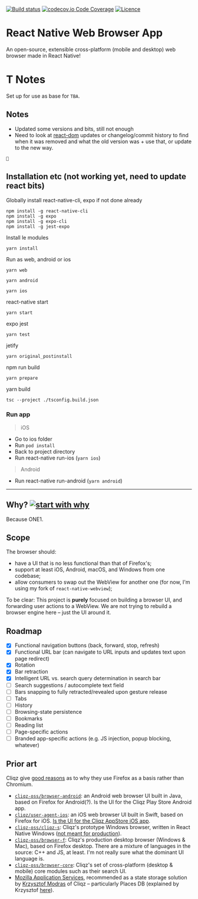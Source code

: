 [![Build status](https://img.shields.io/github/workflow/status/Triex/react-native-web-browser-app/ci)](https://github.com/Triex/react-native-web-browser-app/actions)
[![codecov.io Code Coverage](https://img.shields.io/codecov/c/github/Triex/react-native-web-browser-app.svg?maxAge=2592000)](https://codecov.io/github/Triex/react-native-web-browser-app?branch=master)
[![Licence](https://img.shields.io/github/license/Triex/react-native-web-browser-app.svg)](https://github.com/Triex/react-native-web-browser-app/blob/master/LICENSE)

# React Native Web Browser App

An open-source, extensible cross-platform (mobile and desktop) web browser made in React Native!

# T Notes
Set up for use as base for `TBA`.
## Notes
- Updated some versions and bits, still not enough
- Need to look at [react-dom](https://github.com/facebook/react/tree/main/packages/react-dom) updates or changelog/commit history to find when it was removed and what the old version was + use that, or update to the new way.

```
💩
```


## Installation etc (not working yet, need to update react bits)
Globally install react-native-cli, expo if not done already
```
npm install -g react-native-cli
npm install -g expo
npm install -g expo-cli
npm install -g jest-expo
```

Install le modules
```
yarn install
```

Run as web, android or ios
```
yarn web
```
```
yarn android
```
```
yarn ios
```

react-native start
```
yarn start
```

expo jest
```
yarn test
```

jetify
```
yarn original_postinstall
```

npm run build
```
yarn prepare
```

yarn build
```
tsc --project ./tsconfig.build.json
```

### Run app

> iOS

- Go to ios folder
- Run `​pod install`
- Back to project directory
- Run ​react-native run-ios (`yarn ios`)

> Android

- Run ​react-native run-android (`yarn android`)

-----------------------
## Why? [![start with why](https://img.shields.io/badge/start%20with-why%3F-brightgreen.svg?style=flat)](http://www.ted.com/talks/simon_sinek_how_great_leaders_inspire_action)

Because ONE1.

## Scope

The browser should:

* have a UI that is no less functional than that of Firefox's; 
* support at least iOS, Android, macOS, and Windows from one codebase;
* allow consumers to swap out the WebView for another one (for now, I'm using my fork of `react-native-webview`);

To be clear: This project is **purely** focused on building a browser UI, and forwarding user actions to a WebView. We are not trying to rebuild a browser engine here – just the UI around it.

## Roadmap

- [X] Functional navigation buttons (back, forward, stop, refresh)
- [X] Functional URL bar (can navigate to URL inputs and updates text upon page redirect)
- [X] Rotation
- [X] Bar retraction
- [X] Intelligent URL vs. search query determination in search bar
- [ ] Search suggestions / autocomplete text field
- [ ] Bars snapping to fully retracted/revealed upon gesture release
- [ ] Tabs
- [ ] History
- [ ] Browsing-state persistence
- [ ] Bookmarks
- [ ] Reading list
- [ ] Page-specific actions
- [ ] Branded app-specific actions (e.g. JS injection, popup blocking, whatever)

## Prior art

Cliqz give [good reasons](https://www.0x65.dev/blog/2019-12-17/why-we-forked-firefox-and-not-chromium.html) as to why they use Firefox as a basis rather than Chromium.

* [`cliqz-oss/browser-android`](https://github.com/cliqz-oss/browser-android): an Android web browser UI built in Java, based on Firefox for Android(?). Is the UI for the Cliqz Play Store Android app.
* [`cliqz/user-agent-ios`](https://github.com/cliqz/user-agent-ios): an iOS web browser UI built in Swift, based on Firefox for iOS. [Is the UI for the Cliqz AppStore iOS app](https://twitter.com/chrmod/status/1204771688824655872?s=20).
* [`cliqz-oss/cliqz-s`](https://github.com/cliqz-oss/cliqz-s): Cliqz's prototype Windows browser, written in React Native Windows ([not meant for production](https://twitter.com/chrmod/status/1204772242279809025?s=20)).
* [`cliqz-oss/browser-f`](https://github.com/cliqz-oss/browser-f): Cliqz's production desktop browser (Windows & Mac), based on Firefox desktop. There are a mixture of languages in the source: C++ and JS, at least. I'm not really sure what the dominant UI language is.
* [`cliqz-oss/browser-core`](https://github.com/cliqz-oss/browser-core): Cliqz's set of cross-platform (desktop & mobile) core modules such as their search UI.
* [Mozilla Application Services](https://github.com/mozilla/application-services/blob/master/README.md), recommended as a state storage solution by [Krzysztof Modras](https://twitter.com/chrmod/status/1208335429507960832?s=20) of Cliqz – particularly Places DB (explained by Krzysztof [here](https://twitter.com/chrmod/status/1208336158037557248?s=20)).

